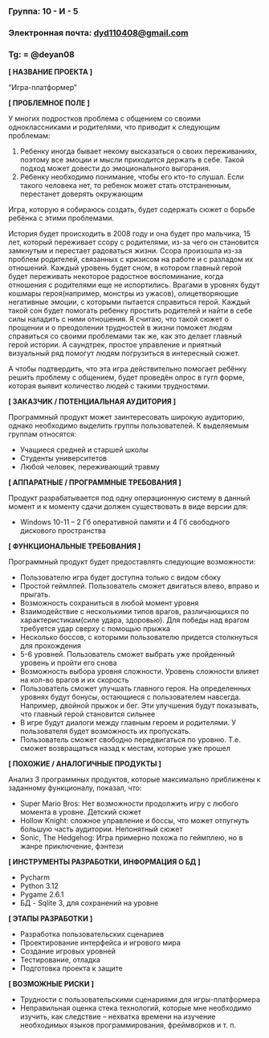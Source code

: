 ### Группа: 10 - И - 5
### Электронная почта: dyd110408@gmail.com 
### Tg: = @deyan08


**[ НАЗВАНИЕ ПРОЕКТА ]**

“Игра-платформер”

**[ ПРОБЛЕМНОЕ ПОЛЕ ]**

У многих подростков проблема с общением со своими одноклассниками и родителями, что приводит к следующим проблемам:

1. Ребенку иногда бывает некому высказаться о своих переживаниях, поэтому все эмоции и мысли приходится держать в себе. Такой подход может довести до эмоционального выгорания.
2. Ребенку необходимо понимание, чтобы его кто-то слушал. Если такого человека нет, то ребенок может стать отстраненным, перестанет доверять окружающим

Игра, которую я собираюсь создать, будет содержать сюжет о борьбе ребёнка с этими проблемами. 

История будет происходить в 2008 году и она будет про мальчика, 15 лет, который переживает ссору с родителями, из-за чего он становится замкнутым и перестает радоваться жизни. 
Ссора произошла из-за проблем родителей, связанных с кризисом на работе и с разладом их отношений. Каждый уровень будет сном, в котором главный герой будет переживать некоторое радостное воспоминание, когда отношения с родителями еще не испортились. 
Врагами в уровнях будут кошмары героя(например, монстры из ужасов), олицетворяющие негативные эмоции, с которыми пытается справиться герой.
Каждый такой сон будет помогать ребенку простить родителей и найти в себе силы наладить с ними отношения. 
Я считаю, что такой сюжет о прощении и о преодолении трудностей в жизни поможет людям справиться со своими проблемами так же, как это делает главный герой истории. 
А саундтрек, простое управление и приятный визуальный ряд помогут людям погрузиться в интересный сюжет.

А чтобы подтвердить, что эта игра действительно помогает ребёнку решить проблему с общением, 
будет проведён опрос в гугл форме, которая выявит количество людей с такими трудностями.

**[ ЗАКАЗЧИК / ПОТЕНЦИАЛЬНАЯ АУДИТОРИЯ ]**

Программный продукт может заинтересовать широкую аудиторию, однако необходимо выделить 
группы пользователей. К выделяемым группам относятся:

* Учащиеся средней и старшей школы
* Студенты университетов
* Любой человек, переживающий травму

**[ АППАРАТНЫЕ / ПРОГРАММНЫЕ ТРЕБОВАНИЯ ]** 

Продукт разрабатывается под одну операционную систему в 
данный момент и к моменту сдачи должен существовать в 
виде версии для:

* Windows 10-11 – 2 Гб оперативной памяти и 4 Гб свободного дискового пространства 

**[ ФУНКЦИОНАЛЬНЫЕ ТРЕБОВАНИЯ ]**

Программный продукт будет предоставлять следующие возможности:

* Пользователю игра будет доступна только с видом сбоку
* Простой геймлпей. Пользователь сможет двигаться влево, вправо и прыгать.
* Возможность сохраниться в любой момент уровня
* Взаимодействие с несколькими типов врагов, различающихся по характеристикам(силе удара, здоровью).  Для победы над врагом требуется удар сверху с помощью прыжка
* Несколько боссов, с которыми пользователю придется столкнуться для прохождения
* 5-6 уровней. Пользователь сможет выбрать уже пройденный уровень и пройти его снова
* Возможность выбора уровня сложности. Уровень сложности влияет на кол-во врагов и их скорость
* Пользователь сможет улучшать главного героя. На определенных уровнях будут бонусы, остающиеся с пользователем навсегда. Например, двойной прыжок и бег.
Эти улучшения будут показывать, что главный герой становится сильнее
* В игре будут диалоги между главным героем и родителями. У пользователя будет возможность их пропускать.
* Пользователь сможет свободно передвигаться по уровню. Т.е. сможет возвращаться назад к местам, которые уже прошел

**[ ПОХОЖИЕ / АНАЛОГИЧНЫЕ ПРОДУКТЫ ]**

Анализ 3 программных продуктов, которые максимально 
приближены к заданному функционалу, показал, что:

* Super Mario Bros: Нет возможности продолжить игру с любого момента в уровне. Детский сюжет
* Hollow Knight: сложное управление и боссы, что может отпугнуть большую часть аудитории.
Непонятный сюжет
* Sonic, The Hedgehog: Игра примерно похожа по геймплею, но в жанре приключение, фэнтези

**[ ИНСТРУМЕНТЫ РАЗРАБОТКИ, ИНФОРМАЦИЯ О БД ]**

* Pycharm
* Python 3.12
* Pygame 2.6.1
* БД - Sqlite 3, для сохранений на уровне

**[ ЭТАПЫ РАЗРАБОТКИ ]**

*	Разработка пользовательских сценариев
*	Проектирование интерфейса и игрового мира
*   Создание игровых уровней
*	Тестирование, отладка
*	Подготовка проекта к защите

**[ ВОЗМОЖНЫЕ РИСКИ ]**

*   Трудности с пользовательскими сценариями для игры-платформера
*	Неправильная оценка стека технологий, которые мне 
необходимо изучить, как следствие – нехватка времени на изучение    
необходимых языков программирования, фреймворков и т. п.
